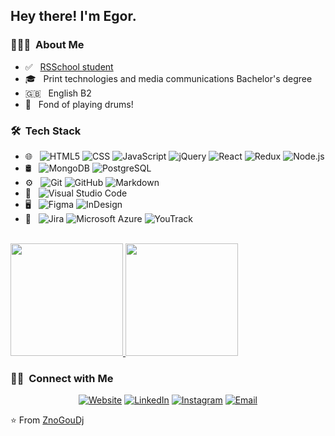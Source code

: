 <h2> Hey there! I'm Egor.</h2>

<h3> 👨🏻‍💻 &nbsp;About Me </h3>

- ✅ &nbsp; [RSSchool student](https://app.rs.school/certificate/sqp8jn58)
- 🎓 &nbsp; Print technologies and media communications Bachelor's degree 
- 🇬🇧 &nbsp; English B2
- 🥁 &nbsp; Fond of playing drums!

<h3> 🛠 &nbsp;Tech Stack</h3>

- 🌐 &nbsp;
  ![HTML5](https://img.shields.io/badge/-HTML5-333333?style=flat&logo=HTML5)
  ![CSS](https://img.shields.io/badge/-CSS-333333?style=flat&logo=CSS3&logoColor=1572B6)
  ![JavaScript](https://img.shields.io/badge/-JavaScript-333333?style=flat&logo=javascript)
  ![jQuery](https://img.shields.io/badge/-jQuery-333333?style=flat&logo=jquery&logoColor=563D7C)
  ![React](https://img.shields.io/badge/-React-333333?style=flat&logo=react)
  ![Redux](https://img.shields.io/badge/-Redux-333333?style=flat&logo=redux)
  ![Node.js](https://img.shields.io/badge/-Node.js-333333?style=flat&logo=node.js)
- 🛢 &nbsp;
  ![MongoDB](https://img.shields.io/badge/-MongoDB-333333?style=flat&logo=mongodb)
  ![PostgreSQL](https://img.shields.io/badge/-PostgreSQL-333333?style=flat&logo=postgresql)
- ⚙️ &nbsp;
  ![Git](https://img.shields.io/badge/-Git-333333?style=flat&logo=git)
  ![GitHub](https://img.shields.io/badge/-GitHub-333333?style=flat&logo=github)
  ![Markdown](https://img.shields.io/badge/-Markdown-333333?style=flat&logo=markdown)
- 🔧 &nbsp;
  ![Visual Studio Code](https://img.shields.io/badge/-Visual%20Studio%20Code-333333?style=flat&logo=visual-studio-code&logoColor=007ACC)
- 🖥 &nbsp;
  ![Figma](https://img.shields.io/badge/-Figma-333333?style=flat&logo=figma)
  ![InDesign](https://img.shields.io/badge/-InDesign-333333?style=flat&logo=adobe-indesign)
- 🚩 &nbsp;
  ![Jira](https://img.shields.io/badge/-Jira-333333?style=flat&logo=jira)
  ![Microsoft Azure](https://img.shields.io/badge/-Azure-333333?style=flat&logo=microsoft-azure)
  ![YouTrack](https://img.shields.io/badge/-YouTrack-333333?style=flat&logo=jetbrains)

<br/>

<a href="https://github.com/ZnoGouDj">
  <img height="180em" src="https://github-readme-stats.vercel.app/api?username=ZnoGouDj&theme=buefy&show_icons=true" />
  <img height="180em" src="https://github-readme-stats.vercel.app/api/top-langs/?username=ZnoGouDj&theme=buefy&layout=compact" />
</a>

<br/>

<h3> 🤝🏻 &nbsp;Connect with Me </h3>

<p align="center">
<a href="https://znogoud-portfolio.netlify.app/"><img alt="Website" src="https://img.shields.io/badge/Website-www.znogoud.com-blue?style=flat-square&logo=google-chrome"></a>
<a href="https://www.linkedin.com/in/znogoud/"><img alt="LinkedIn" src="https://img.shields.io/badge/LinkedIn-Egor%20Sorokin%20-blue?style=flat-square&logo=linkedin"></a>
<a href="https://www.instagram.com/znogoud/"><img alt="Instagram" src="https://img.shields.io/badge/Instagram-znogoud-blue?style=flat-square&logo=instagram"></a>
<a href="mailto:znogoud3@gmail.com"><img alt="Email" src="https://img.shields.io/badge/Email-znogoud3@gmail.com-blue?style=flat-square&logo=gmail"></a>
</p>

⭐️ From [ZnoGouDj](https://github.com/ZnoGouDj)

